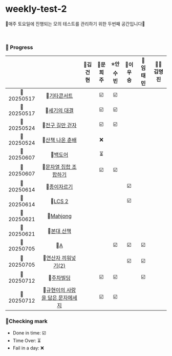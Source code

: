 # weekly-test-2
🍒매주 토요일에 진행되는 모의 테스트를 관리하기 위한 두번째 공간입니다🍒

<br>

### 🍒 Progress

|            |                                                                                                                        | 👑김건현 | 🐹문희주 | ⭐안수빈 | 💪이우승 | 👻 임태민 | 🐻‍❄️김명진 |
| :--------: | :---------------------------------------------------------------------------------------------------------------------: | :------: | :------: | :------: | :------: | :------: | :------------: |
| 📅20250517 |        📜[기타콘서트](https://www.acmicpc.net/problem/1497)        |       |    ☑️   |    ☑️   |       |       |       |
| 📅20250517 |        📜[세기의 대결](https://www.acmicpc.net/problem/33679)        |       |    ☑️   |    ☑️   |       |       |       |
| 📅20250524 |        📜[전구 길만 걷자](https://www.acmicpc.net/problem/17359)        |       |    ☑️   |   ☑️    |       |       |       |
| 📅20250524 |        📜[산책 나온 춘배](https://www.acmicpc.net/problem/30412)        |       |    ❌   |       |       |       |       |
| 📅20250607 |        📜[백도어](https://www.acmicpc.net/problem/17396)        |       |    ⏳   |       |       |       |       |
| 📅20250607 |        📜[문자열 집합 조합하기](https://www.acmicpc.net/problem/25328)        |       |    ☑️   |   ☑️   |       |       |       |
| 📅20250614 |        📜[종이자르기](https://www.acmicpc.net/problem/2628)        |       |       |       |   ☑️    |       |       |
| 📅20250614 |        📜[LCS 2](https://www.acmicpc.net/problem/9252)        |       |       |       |   ☑️    |       |       |
| 📅20250621 |        📜[Mahjong](https://www.acmicpc.net/problem/14552)        |       |       |       |       |       |       |
| 📅20250621 |        📜[본대 산책](https://www.acmicpc.net/problem/12849)        |       |       |       |       |       |       |
| 📅20250705 |        📜[A](https://www.acmicpc.net/problem/13171)        |       |       |   ☑️    |   ☑️    |    ☑️      |       |
| 📅20250705 |        📜[연산자 끼워넣기(2)](https://www.acmicpc.net/problem/15658)        |       |       |       |   ☑️    |  ☑️       |       |
| 📅20250712 |        📜[주차빌딩](https://www.acmicpc.net/problem/3699)        |       |   ☑️    |    ☑️   |     |    ☑️      |       |
| 📅20250712 |        📜[규현이의 사랑을 담은 문자메세지](https://www.acmicpc.net/problem/2713)        |       |    ☑️   |   ☑️    |     |       |       |
### 🍒Checking mark

- Done in time: ☑️ <br>
- Time Over: ⏳ <br>
- Fail in a day: ❌ <br>
